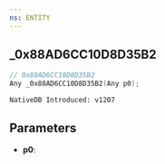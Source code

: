 ```yaml
---
ns: ENTITY
---
```

## _0x88AD6CC10D8D35B2

```c
// 0x88AD6CC10D8D35B2
Any _0x88AD6CC10D8D35B2(Any p0);
```

```
NativeDB Introduced: v1207
```

## Parameters
* **p0**:
